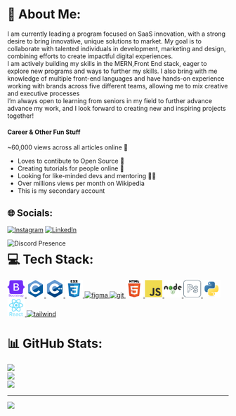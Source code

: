 # 💫 About Me:
I am currently leading a program focused on SaaS innovation, with a strong desire to bring innovative, unique solutions to market. My goal is to collaborate with talented individuals in development, marketing and design, combining efforts to create impactful digital experiences.<br>
I am actively building my skills in the MERN,Front End stack, eager to explore new programs and ways to further my skills. I also bring with me knowledge of multiple front-end languages ​​and have hands-on experience working with brands across five different teams, allowing me to mix creative and executive processes
<br>
I’m always open to learning from seniors in my field to further advance advance my work, and I look forward to creating new and inspiring projects together!
#### Career & Other Fun Stuff

 ~60,000 views across all articles online 👀
- Loves to contibute to Open Source 🔧
- Creating tutorials for people online 🧠
- Looking for like-minded devs and mentoring 👨‍🏫
- Over millions views per month on Wikipedia
- This is my secondary account 

## 🌐 Socials:
[![Instagram](https://img.shields.io/badge/Instagram-%23E4405F.svg?logo=Instagram&logoColor=white)](https://instagram.com/dipeshacademy) [![LinkedIn](https://img.shields.io/badge/LinkedIn-%230077B5.svg?logo=linkedin&logoColor=white)](https://linkedin.com/in/dipeshacademy) 

<a href="https://discord.com/channels/@realdipesh" target="_blank" rel="nofollow">
   <img src="https://lanyard-profile-readme.vercel.app/api/497085547970560021?idleMessage=Probably%20doing%20something%20else..." alt="Discord Presence" align="left">
</a>

# 💻 Tech Stack:
<p align="left"> <a href="https://getbootstrap.com" target="_blank" rel="noreferrer"> <img src="https://raw.githubusercontent.com/devicons/devicon/master/icons/bootstrap/bootstrap-plain-wordmark.svg" alt="bootstrap" width="40" height="40"/> </a> <a href="https://www.cprogramming.com/" target="_blank" rel="noreferrer"> <img src="https://raw.githubusercontent.com/devicons/devicon/master/icons/c/c-original.svg" alt="c" width="40" height="40"/> </a> <a href="https://www.w3schools.com/cpp/" target="_blank" rel="noreferrer"> <img src="https://raw.githubusercontent.com/devicons/devicon/master/icons/cplusplus/cplusplus-original.svg" alt="cplusplus" width="40" height="40"/> </a> <a href="https://www.w3schools.com/css/" target="_blank" rel="noreferrer"> <img src="https://raw.githubusercontent.com/devicons/devicon/master/icons/css3/css3-original-wordmark.svg" alt="css3" width="40" height="40"/> </a> <a href="https://www.figma.com/" target="_blank" rel="noreferrer"> <img src="https://www.vectorlogo.zone/logos/figma/figma-icon.svg" alt="figma" width="40" height="40"/> </a> <a href="https://git-scm.com/" target="_blank" rel="noreferrer"> <img src="https://www.vectorlogo.zone/logos/git-scm/git-scm-icon.svg" alt="git" width="40" height="40"/> </a> <a href="https://www.w3.org/html/" target="_blank" rel="noreferrer"> <img src="https://raw.githubusercontent.com/devicons/devicon/master/icons/html5/html5-original-wordmark.svg" alt="html5" width="40" height="40"/> </a> <a href="https://developer.mozilla.org/en-US/docs/Web/JavaScript" target="_blank" rel="noreferrer"> <img src="https://raw.githubusercontent.com/devicons/devicon/master/icons/javascript/javascript-original.svg" alt="javascript" width="40" height="40"/> </a> <a href="https://nodejs.org" target="_blank" rel="noreferrer"> <img src="https://raw.githubusercontent.com/devicons/devicon/master/icons/nodejs/nodejs-original-wordmark.svg" alt="nodejs" width="40" height="40"/> </a> <a href="https://www.photoshop.com/en" target="_blank" rel="noreferrer"> <img src="https://raw.githubusercontent.com/devicons/devicon/master/icons/photoshop/photoshop-line.svg" alt="photoshop" width="40" height="40"/> </a> <a href="https://www.python.org" target="_blank" rel="noreferrer"> <img src="https://raw.githubusercontent.com/devicons/devicon/master/icons/python/python-original.svg" alt="python" width="40" height="40"/> </a> <a href="https://reactjs.org/" target="_blank" rel="noreferrer"> <img src="https://raw.githubusercontent.com/devicons/devicon/master/icons/react/react-original-wordmark.svg" alt="react" width="40" height="40"/> </a> <a href="https://tailwindcss.com/" target="_blank" rel="noreferrer"> <img src="https://www.vectorlogo.zone/logos/tailwindcss/tailwindcss-icon.svg" alt="tailwind" width="40" height="40"/> </a> </p>


# 📊 GitHub Stats:
![](https://github-readme-stats.vercel.app/api?username=dipeshacademy&theme=dark&hide_border=false&include_all_commits=false&count_private=false)<br/>
![](https://github-readme-streak-stats.herokuapp.com/?user=dipeshacademy&theme=dark&hide_border=false)<br/>
![](https://github-readme-stats.vercel.app/api/top-langs/?username=dipeshacademy&theme=dark&hide_border=false&include_all_commits=false&count_private=false&layout=compact)

---
[![](https://visitcount.itsvg.in/api?id=dipeshacademy&icon=0&color=0)](https://visitcount.itsvg.in)
